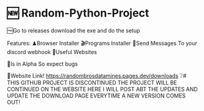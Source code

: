 # 🆕 Random-Python-Project

🆓Go to releases download the exe and do the setup

Features:
♟Browser Installer
🎬Programs Installer
🔬Send Messages To your discord webhook
🛃Useful Websites

📴Is in Alpha So expect bugs

🛜Website Link! https://randombrosdatamines.pages.dev/downloads
❔# THIS GITHUB PROJECT IS DISCONTINUED  THE PROJECT WILL BE CONTINUED ON THE WEBSITE HERE I WILL POST ABT THE UPDATES AND UPDATE THE DOWNLOAD PAGE EVERYTIME A NEW VERSION COMES OUT!
